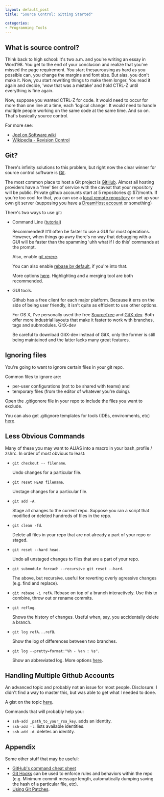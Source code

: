 ```yaml
---
layout: default_post
title: "Source Control: Gitting Started"

categories:
- Programming Tools
---
```


What is source control?
-----------
Think back to high school: it's two a.m. and you're writing an essay in Word'98. You get to the end of your conclusion and realize that you've missed the page requirement. You start thesaurousing as hard as you possible can, you change the margins and font size. But alas, you don't make it. Now, you start rewriting things to make them longer. You read it again and decide, 'wow that was a mistake' and hold CTRL-Z until everything is fine again.

Now, suppose you wanted CTRL-Z for code. It would need to occur for more than one line at a time, each 'logical change'. It would need to handle multiple people working on the same code at the same time. And so on. That's basically source control.

For more see:

* [Joel on Software wiki](http://discuss.joelonsoftware.com/default.asp?W190)
* [Wikipedia - Revision Control](http://en.wikipedia.org/wiki/Revision_control)


Git?
------------
There's infinity solutions to this problem, but right now the clear winner for source control software is [Git](http://en.wikipedia.org/wiki/Git_(software)).

The most common place to host a Git project is [GitHub](http://www.github.com). Almost all hosting providers have a 'free' tier of service with the caveat that your repository will be public. Private github accounts start at 5 repositories @ $7/month. If you're too cool for that, you can use a [local remote repository](http://treeleafmedia.be/blog/2011/03/creating-a-new-git-repository-on-a-local-file-system/) or set up your own git server (supposing you have a [DreamHost account](http://wiki.dreamhost.com/Git) or something) 

There's two ways to use git:

* Command Line ([tutorial](https://try.github.io/levels/1/challenges/1))

   Recommended! It'll often be faster to use a GUI for most operations. However, when things go awry there's no way that debugging with a GUI will be faster than the spamming 'uhh what if I do this' commands at the prompt.

   Also, enable [git rerere](https://git-scm.com/blog/2010/03/08/rerere.html).

   You can also enable [rebase by default](http://stevenharman.net/git-pull-with-automatic-rebase), if you're into that.

   More options [here](https://git-scm.com/book/tr/v2/Customizing-Git-Git-Configuration). Highlighting and a merging tool are both recommended.

* GUI tools. 

   Github has a free client for each major platform. Because it errs on the side of being user friendly, it isn't quite as efficient to use other options.

   For OS X, I've personally used the free [SourceTree](https://www.sourcetreeapp.com/) and [GitX-dev](http://rowanj.github.io/gitx/). Both offer more industrial layouts that make it faster to work with branches, tags and submodules. GitX-dev 

   Be careful to download GitX-dev instead of GitX, only the former is still being maintained and the latter lacks many great features.


Ignoring files
-----------
You're going to want to ignore certain files in your git repo.

Common files to ignore are:

* per-user configurations (not to be shared with teams) and
* temporary files (from the editor of whatever you're doing).

Open the .gitigonore file in your repo to include the files you want to exclude.

You can also get .gitignore templates for tools (IDEs, environments, etc) [here](https://www.gitignore.io/).


Less Obvious Commands
----------
Many of these you may want to ALIAS into a macro in your bash_profile / zshrc. In order of most obvious to least:

* `git checkout -- filename`.

   Undo changes for a particular file.

* `git reset HEAD filename`.

   Unstage changes for a particular file.

* `git add -A`.

   Stage all changes to the current repo. Suppose you ran a script that modified or deleted hundreds of files in the repo.

* `git clean -fd`.

   Delete all files in your repo that are not already a part of your repo or staged.

* `git reset --hard head`.

   Undo all unstaged changes to files that are a part of your repo.

* `git submodule foreach --recursive git reset --hard`.

   The above, but recursive. useful for reverting overly agressive changes (e.g. find and replace).

* `git rebase -i refA`. Rebase on top of a branch interactively. Use this to combine, throw out or rename commits.

* `git reflog`.

   Shows the history of changes. Useful when, say, you accidentally delete a branch.

* `git log refA...refB`.

   Show the log of differences between two branches.

* `git log --pretty=format:"%h - %an : %s"`.

   Show an abbreviated log. More options [here](http://git-scm.com/book/en/v2/Git-Basics-Viewing-the-Commit-History).


Handling Multiple Github Accounts
----------
An advanced topic and probably not an issue for most people. Disclosure: I didn't find a way to master this, but was able to get what I needed to done.

A gist on the topic [here](https://gist.github.com/jexchan/2351996).

Commands that will probably help you:

* `ssh-add _path_to_your_rsa_key`. adds an identity.
* `ssh-add -l`. lists available identities.
* `ssh-add -d`. deletes an identity.


Appendix
---------
Some other stuff that may be useful:

* [GitHub's command cheat sheet](https://training.github.com/kit/downloads/github-git-cheat-sheet.pdf)
* [Git Hooks](http://git-scm.com/docs/githooks) can be used to enforce rules and behaviors within the repo (e.g. Minimum commit message length, automatically dumping saving the hash of a particular file, etc).
* [Using Git Patches](https://ariejan.net/2009/10/26/how-to-create-and-apply-a-patch-with-git/).
